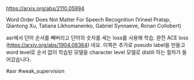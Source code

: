 https://arxiv.org/abs/2110.05994

Word Order Does Not Matter For Speech Recognition (Vineel Pratap, Qiantong Xu, Tatiana Likhomanenko, Gabriel Synnaeve, Ronan Collobert)

asr에서 단어 순서를 빼버리고 단어의 숫자를 세는 loss를 사용해 학습. 완전 ACE loss (https://arxiv.org/abs/1904.08364) 네요. 이쪽은 추가로 pseudo label을 만들고 word level로 순서 없이 학습된 모델을 character level 모델로 distill 하는 절차가 들어갔습니다.

#asr #weak_supervision 